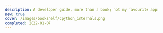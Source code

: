 ```yaml
---
description: A developer guide, more than a book; not my favourite approach, since it loses the big(ger) picture for the details. Still, may be uniquely useful for those interested in understanding the Python VM.
new: true
cover: /images/bookshelf/cpython_internals.png
completed: 2022-01-07
---
```

